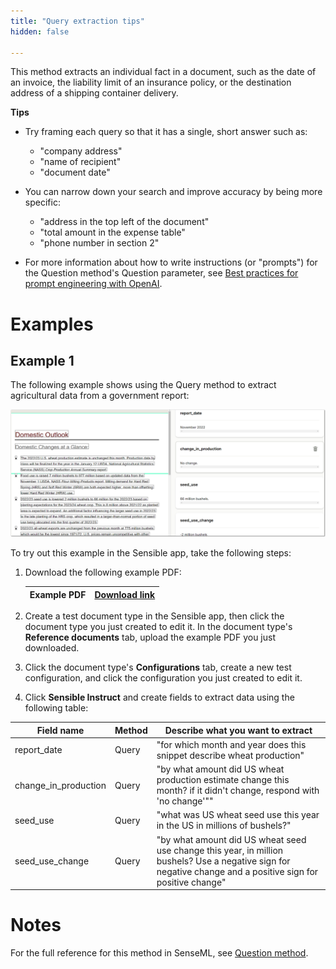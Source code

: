 ```yaml
---
title: "Query extraction tips"
hidden: false

---
```


This method extracts an individual fact in a document, such as the date of an invoice, the liability limit of an insurance policy, or the destination address of a shipping container delivery.

**Tips**

- Try framing each query so that it has a single, short answer such as:

  - "company address"
  - "name of recipient"
  - "document date"

- You can narrow down your search and improve accuracy by being more specific:

  - "address in the top left of the document"
  - "total amount in the expense table"
  - "phone number in section 2"

- For more information about how to write instructions (or "prompts") for the Question method's Question parameter, see [Best practices for prompt engineering with OpenAI](https://help.openai.com/en/articles/6654000-best-practices-for-prompt-engineering-with-openai-api).

Examples
===

Example 1
---

The following example shows using the Query method to extract agricultural data from a government report:

![Click to enlarge](https://raw.githubusercontent.com/sensible-hq/sensible-docs/main/readme-sync/assets/v0/images/final/question_instruct.png)

To try out this example in the Sensible app, take the following steps: 

1. Download the following example PDF:

   | Example PDF | [Download link](https://raw.githubusercontent.com/sensible-hq/sensible-docs/main/readme-sync/assets/v0/pdfs/summarizer_crop.pdf) |
   | ----------- | ------------------------------------------------------------ |

2. Create a test document type in the Sensible app, then click the document type you just created to edit it. In the document type's **Reference documents** tab, upload the example PDF you just downloaded.

3. Click the document type's **Configurations** tab, create a new test configuration, and click the configuration you just created to edit it.

4. Click **Sensible Instruct** and create fields to extract data using the following table:

| Field name           | Method | Describe what you want to extract                            |
| -------------------- | ------ | ------------------------------------------------------------ |
| report_date          | Query  | "for which month and year does this snippet describe wheat production" |
| change_in_production | Query  | "by what amount did US wheat production estimate change this month? if it didn't change, respond with 'no change'"" |
| seed_use             | Query  | "what was US wheat seed use this year in the US in millions of bushels?" |
| seed_use_change      | Query  | "by what amount did US wheat seed use change this year, in million bushels? Use a negative sign for negative change and a positive sign for positive change" |

Notes
===

For the full reference for this method in SenseML, see [Question method](doc:question).
